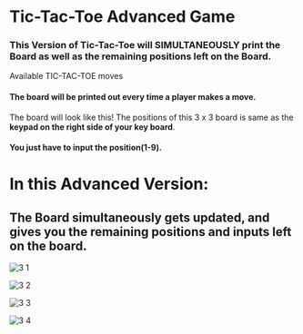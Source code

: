 # Tic-Tac-Toe Advanced Game

### This Version of Tic-Tac-Toe will SIMULTANEOUSLY print **the Board** as well as the **remaining positions left on the Board**.
Available            TIC-TAC-TOE
  moves 

#### The board will be printed out every time a player makes a move.
The board will look like this!
The positions of this 3 x 3 board is same as the **keypad on the right side of your key board**.



#### You just have to input the position(1-9).

# In this Advanced Version: 
## The Board simultaneously gets updated, and gives you the remaining positions and inputs left on the board.

![3 1](https://github.com/Ishika63/TicTacToe_Game/assets/80192358/21ccd91b-ccf8-454b-89d8-72273b11de23)

![3 2](https://github.com/Ishika63/TicTacToe_Game/assets/80192358/1cabbb83-cfb7-4918-a488-03244aa62e16)

![3 3](https://github.com/Ishika63/TicTacToe_Game/assets/80192358/26dd13e4-768d-4466-8c04-930057ad6c4d)

![3 4](https://github.com/Ishika63/TicTacToe_Game/assets/80192358/fa4fc597-84c4-405f-9885-a47475dbe644)









